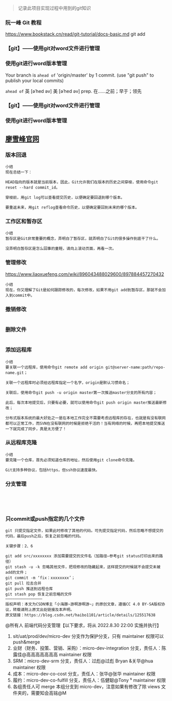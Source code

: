> 记录此项目实现过程中用到的git知识

### 阮一峰 Git 教程
https://www.bookstack.cn/read/git-tutorial/docs-basic.md
git add


### 【git】——使用git对word文件进行管理


### 使用git进行word版本管理

Your branch is `ahead of` 'origin/master' by 1 commit.
(use "git push" to publish your local commits)

`ahead of` 英 [əˈhed əv]  美 [əˈhed əv] prep. 在……之前；早于；领先


### 【git】——使用git对word文件进行管理


### 使用git进行word版本管理

## [廖雪峰官网](https://www.liaoxuefeng.com)



### 版本回退
```
小结
现在总结一下：

HEAD指向的版本就是当前版本，因此，Git允许我们在版本的历史之间穿梭，使用命令git reset --hard commit_id。

穿梭前，用git log可以查看提交历史，以便确定要回退到哪个版本。

要重返未来，用git reflog查看命令历史，以便确定要回到未来的哪个版本。
```
### 工作区和暂存区
```
小结
暂存区是Git非常重要的概念，弄明白了暂存区，就弄明白了Git的很多操作到底干了什么。

没弄明白暂存区是怎么回事的童鞋，请向上滚动页面，再看一次。
```
### 管理修改
https://www.liaoxuefeng.com/wiki/896043488029600/897884457270432
```
小结
现在，你又理解了Git是如何跟踪修改的，每次修改，如果不用git add到暂存区，那就不会加入到commit中。
```

### 撤销修改
```

```

### 删除文件
```

```


### 添加远程库
```
小结
要关联一个远程库，使用命令git remote add origin git@server-name:path/repo-name.git；

关联一个远程库时必须给远程库指定一个名字，origin是默认习惯命名；

关联后，使用命令git push -u origin master第一次推送master分支的所有内容；

此后，每次本地提交后，只要有必要，就可以使用命令git push origin master推送最新修改；

分布式版本系统的最大好处之一是在本地工作完全不需要考虑远程库的存在，也就是有没有联网都可以正常工作，而SVN在没有联网的时候是拒绝干活的！当有网络的时候，再把本地提交推送一下就完成了同步，真是太方便了！
```

### 从远程库克隆

```
小结
要克隆一个仓库，首先必须知道仓库的地址，然后使用git clone命令克隆。

Git支持多种协议，包括https，但ssh协议速度最快。
```

### 分支管理

```

```

### 
```

```


### 
```

```

### 只commit或push指定的几个文件

```
git 只提交指定文件，如果此时修改了其他的代码。可先提交指定代码，然后忽略不想提交的代码，最后push之后，恢复之前忽略的代码。

关键步骤：2、6

git add src/xxxxxxxx 添加需要提交的文件名（加路径–参考git status打印出来的路径）
git stash -u -k 忽略其他文件，把现修改的隐藏起来，这样提交的时候就不会提交未被add的文件；
git commit -m ‘fix：xxxxxxxx’；
git pull 拉去合并
git push 推送到远程仓库
git stash pop 恢复之前忽略的文件
————————————————
版权声明：本文为CSDN博主「小海豚~游啊游啊游~」的原创文章，遵循CC 4.0 BY-SA版权协议，转载请附上原文出处链接及本声明。
原文链接：https://blog.csdn.net/haibo1101/article/details/125517638
```













@所有人 前端代码分支管理【以下要求，将从 2022.8.30  22:00 实施并执行】
1. sit/uat/prod/dev/micro-dev 分支作为保护分支，只有 maintainer 权限可以 push&merge
2. 业财（财务、投策、营销、采购）：micro-dev-integration 分支，责任人：陈露佳@高高高高高高高  maintainer 权限
3. SRM：micro-dev-srm 分支，责任人：过彪@过彪 Bryan &关华@hua  maintainer 权限
4. 成本：micro-dev-co-cost 分支，责任人：张华@张华  maintainer 权限
5. 履约：micro-dev-co-fulfill 分支，责任人：伍健聪@Tony ⁵  maintainer 权限
6. 各组责任人可 merge 本组分支到 micro-dev，注意如果有修改了除 views 文件夹的，需要知会高铭@M
